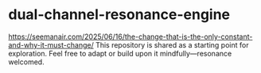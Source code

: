 # dual-channel-resonance-engine
https://seemanair.com/2025/06/16/the-change-that-is-the-only-constant-and-why-it-must-change/ 
This repository is shared as a starting point for exploration. Feel free to adapt or build upon it mindfully—resonance welcomed.
